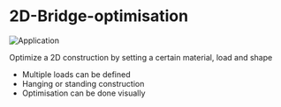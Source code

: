# 2D-Bridge-optimisation
![Application](/bridge_optimalisation.png)

Optimize a 2D construction by setting a certain material, load and shape

- Multiple loads can be defined
- Hanging or standing construction
- Optimisation can be done visually
